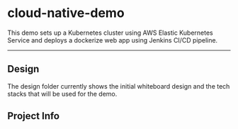 # cloud-native-demo
This demo sets up a Kubernetes cluster using AWS Elastic Kubernetes Service and deploys a dockerize web app using Jenkins CI/CD pipeline.

---
## Design
The design folder currently shows the initial whiteboard design and the tech stacks that will be used for the demo. 

## Project Info





